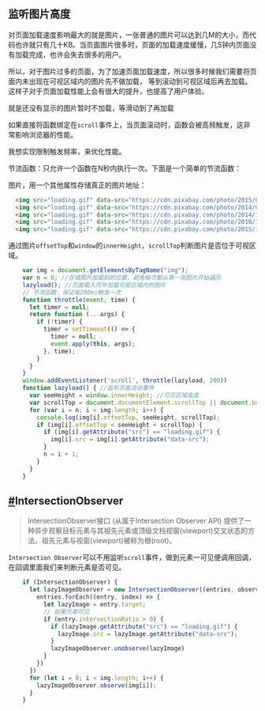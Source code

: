 ## 监听图片高度

对页面加载速度影响最大的就是图片，一张普通的图片可以达到几M的大小，而代码也许就只有几十KB。当页面图片很多时，页面的加载速度缓慢，几S钟内页面没有加载完成，也许会失去很多的用户。

所以，对于图片过多的页面，为了加速页面加载速度，所以很多时候我们需要将页面内未出现在可视区域内的图片先不做加载， 等到滚动到可视区域后再去加载。这样子对于页面加载性能上会有很大的提升，也提高了用户体验。

就是还没有显示的图片暂时不加载，等滑动到了再加载

如果直接将函数绑定在`scroll`事件上，当页面滚动时，函数会被高频触发，这非常影响浏览器的性能。

我想实现限制触发频率，来优化性能。

节流函数：只允许一个函数在N秒内执行一次。下面是一个简单的节流函数：

图片，用一个其他属性存储真正的图片地址：

```html
  <img src="loading.gif" data-src="https://cdn.pixabay.com/photo/2015/09/09/16/05/forest-931706_1280.jpg" alt="">
  <img src="loading.gif" data-src="https://cdn.pixabay.com/photo/2014/08/01/00/08/pier-407252_1280.jpg" alt="">
  <img src="loading.gif" data-src="https://cdn.pixabay.com/photo/2014/12/15/17/16/pier-569314_1280.jpg" alt="">
  <img src="loading.gif" data-src="https://cdn.pixabay.com/photo/2010/12/13/10/09/abstract-2384_1280.jpg" alt="">
  <img src="loading.gif" data-src="https://cdn.pixabay.com/photo/2015/10/24/11/09/drop-of-water-1004250_1280.jpg"
```

通过图片`offsetTop`和`window`的`innerHeight`，`scrollTop`判断图片是否位于可视区域。

```js
    var img = document.getElementsByTagName("img");
    var n = 0; //存储图片加载到的位置，避免每次都从第一张图片开始遍历
    lazyload(); //页面载入完毕加载可是区域内的图片
    // 节流函数，保证每200ms触发一次
    function throttle(event, time) {
      let timer = null;
      return function (...args) {
        if (!timer) {
          timer = setTimeout(() => {
            timer = null;
            event.apply(this, args);
          }, time);
        }
      }
    }
    window.addEventListener('scroll', throttle(lazyload, 200))
    function lazyload() { //监听页面滚动事件
      var seeHeight = window.innerHeight; //可见区域高度
      var scrollTop = document.documentElement.scrollTop || document.body.scrollTop; //滚动条距离顶部高度
      for (var i = n; i < img.length; i++) {
        console.log(img[i].offsetTop, seeHeight, scrollTop);
        if (img[i].offsetTop < seeHeight + scrollTop) {
          if (img[i].getAttribute("src") == "loading.gif") {
            img[i].src = img[i].getAttribute("data-src");
          }
          n = i + 1;
        }
      }
    }
```

## [#](http://www.conardli.top/docs/JavaScript/图片懒加载.html#intersectionobserver)IntersectionObserver

> IntersectionObserver接口 (从属于Intersection Observer API) 提供了一种异步观察目标元素与其祖先元素或顶级文档视窗(viewport)交叉状态的方法。祖先元素与视窗(viewport)被称为根(root)。

`Intersection Observer`可以不用监听`scroll`事件，做到元素一可见便调用回调，在回调里面我们来判断元素是否可见。

```js
    if (IntersectionObserver) {
      let lazyImageObserver = new IntersectionObserver((entries, observer) => {
        entries.forEach((entry, index) => {
          let lazyImage = entry.target;
          // 如果元素可见            
          if (entry.intersectionRatio > 0) {
            if (lazyImage.getAttribute("src") == "loading.gif") {
              lazyImage.src = lazyImage.getAttribute("data-src");
            }
            lazyImageObserver.unobserve(lazyImage)
          }
        })
      })
      for (let i = 0; i < img.length; i++) {
        lazyImageObserver.observe(img[i]);
      }
    }
```
